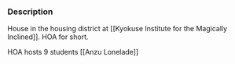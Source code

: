 
### Description
House in the housing district at [[Kyokuse Institute for the Magically Inclined]]. HOA for short. 

HOA hosts 9 students
[[Anzu Lonelade]]
